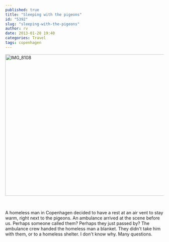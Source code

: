 ```yaml
---
published: true
title: "Sleeping with the pigeons"
id: "5392"
slug: "sleeping-with-the-pigeons"
author: rv
date: 2013-01-28 19:40
categories: Travel
tags: copenhagen
---
```

<a href="https://s3.amazonaws.com/cfwblog/uploads/2013/01/IMG_8108.jpg"><img class="aligncenter size-large wp-image-5393" alt="IMG_8108" src="https://s3.amazonaws.com/cfwblog/uploads/2013/01/IMG_8108-600x450.jpg" width="600" height="450" /></a>

&nbsp;

A homeless man in Copenhagen decided to have a rest at an air vent to stay warm, right next to the pigeons. An ambulance arrived at the scene before us. Perhaps someone called them? Perhaps they just passed by? The ambulance crew handed the homeless man a blanket. They didn't take him with them, or to a homeless shelter. I don't know why. Many questions.